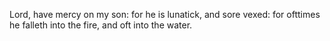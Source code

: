 Lord, have mercy on my son: for he is lunatick, and sore vexed: for ofttimes he falleth into the fire, and oft into the water.
